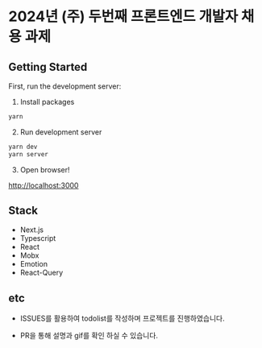 # 2024년 (주) 두번째 프론트엔드 개발자 채용 과제

## Getting Started

First, run the development server:

1. Install packages

```bash
yarn
```

2. Run development server

```bash
yarn dev
yarn server
```

3. Open browser!

[http://localhost:3000](http://localhost:3000) 



## Stack

- Next.js
- Typescript
- React
- Mobx
- Emotion
- React-Query

## etc

- ISSUES를 활용하여 todolist를 작성하며 프로젝트를 진행하였습니다.

- PR을 통해 설명과 gif를 확인 하실 수 있습니다. 
